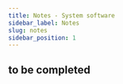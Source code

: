 ```yaml
---
title: Notes - System software
sidebar_label: Notes
slug: notes
sidebar_position: 1
---
```


## to be completed
